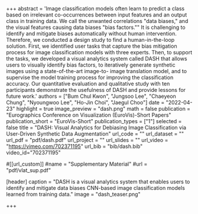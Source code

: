 +++
abstract = 'Image classification models often learn to predict a class based on irrelevant co-occurrences between input features and an output class in training data. We call the unwanted correlations "data biases," and the visual features causing data biases "bias factors."" It is challenging to identify and mitigate biases automatically without human intervention. Therefore, we conducted a design study to find a human-in-the-loop solution. First, we identified user tasks that capture the bias mitigation process for image classification models with three experts. Then, to support the tasks, we developed a visual analytics system called DASH that allows users to visually identify bias factors, to iteratively generate synthetic images using a state-of-the-art image-to- image translation model, and to supervise the model training process for improving the classification accuracy. Our quantitative evaluation and qualitative study with ten participants demonstrate the usefulness of DASH and provide lessons for future work.'
authors = ["Bum Chul Kwon", "Jungsoo Lee", "Chaeyeon Chung", "Nyoungwoo Lee", "Ho-Jin Choi", "Jaegul Choo"]
date = "2022-04-23"
highlight = true
image_preview = "dash.png"
math = false
publication = "Eurographics Conference on Visualization (EuroVis)-Short Papers"
publication_short = "EuroVis-Short"
publication_types = ["1"]
selected = false
title = "DASH: Visual Analytics for Debiasing Image Classification via User-Driven Synthetic Data Augmentation"
url_code = ""
url_dataset = ""
url_pdf = "pdf/dash.pdf"
url_project = ""
url_slides = ""
url_video = "https://vimeo.com/702371195"
url_bib = "bib/dash.bib"
video_id="702371195"

#[[url_custom]]
#name = "Supplementary Material"
#url = "pdf/vlat_sup.pdf"

[header]
  caption = "DASH is a visual analytics system that enables users to identify and mitigate data biases CNN-based image classification models learned from training data."
  image = "dash_teaser.png"

+++